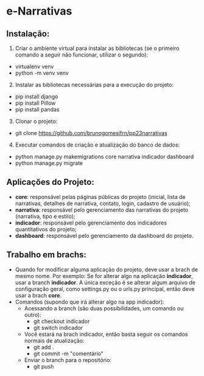 # e-Narrativas

## Instalação:
1. Criar o ambiente virtual para instalar as bibliotecas (se o primeiro comando a seguir não funcionar, utilizar o segundo):
- virtualenv venv
- python -m venv venv

2. Instalar as bibliotecas necessárias para a execução do projeto:
- pip install django
- pip install Pillow
- pip install pandas

3. Clonar o projeto:
- git clone https://github.com/brunogomesifrn/pp23narrativas

4. Executar comandos de criação e atualização do banco de dados:
- python manage.py makemigrations core narrativa indicador dashboard
- python manage.py migrate

## Aplicações do Projeto:
- **core**: responsável pelas páginas públicas do projeto (inicial, lista de narrativas, detalhes de narrativa, contato, login, cadastro de usuário);
- **narrativa**: responsável pelo gerenciamento das narrativas do projeto (narrativa, tipo e estilo);
- **indicador**: responsável pelo gerenciamento dos indicadores quantitativos do projeto;
- **dashboard**: responsável pelo gerenciamento da dashboard do projeto.

## Trabalho em brachs:
- Quando for modificar alguma aplicação do projeto, deve usar a brach de mesmo nome. Por exemplo: Se for alterar algo na aplicação **indicador**, usar a branch **indicador**. A única exceção é se alterar algum arquivo de configuração geral, como settings.py ou o urls.py principal, então deve usar a brach **core**.
- Comandos (supondo que irá alterar algo na app indicador):
    - Acessando a branch (são duas possibilidades, um comando ou outro):
        - git checkout indicador
        - git switch indicador
    - Você estará na brach indicador, então basta seguir os comandos normais de atualização:
        - git add .
        - git commit -m "comentário"
    - Enviar o branch para o repositório:
        - git push